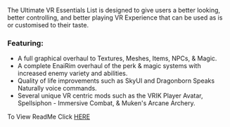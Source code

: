 The Ultimate VR Essentials List is designed to give users a better looking, better controlling, and better playing VR Experience that can be used as is or customised to their taste.

### Featuring:
- A full graphical overhaul to Textures, Meshes, Items, NPCs, & Magic.
- A complete EnaiRim overhaul of the perk & magic systems with increased enemy variety and abilities.
- Quality of life improvements such as SkyUI and Dragonborn Speaks Naturally voice commands.
- Several unique VR centric mods such as the VRIK Player Avatar, Spellsiphon - Immersive Combat, & Muken's Arcane Archery.

To View ReadMe Click [HERE](http://bit.ly/2Txtbh4)
